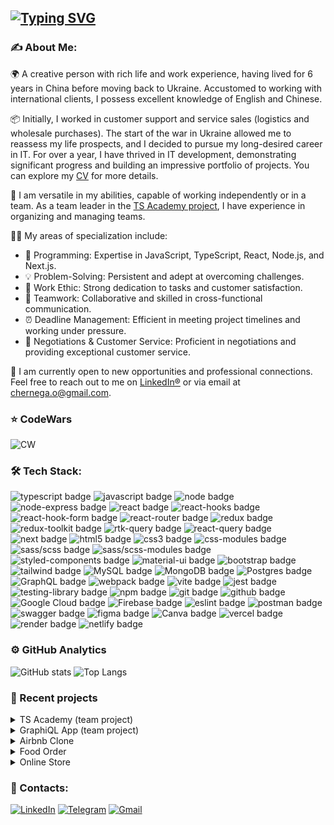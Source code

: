 ## [![Typing SVG](https://readme-typing-svg.herokuapp.com?lines=Hey+there!+I'm+Olga)](https://git.io/typing-svg)

### ✍️ About Me:

🌍 A creative person with rich life and work experience, having lived for 6 years in China before moving back to Ukraine. Accustomed to working with international clients, I possess excellent knowledge of English and Chinese.

📦 Initially, I worked in customer support and service sales (logistics and wholesale purchases). The start of the war in Ukraine allowed me to reassess my life prospects, and I decided to pursue my long-desired career in IT. For over a year, I have thrived in IT development, demonstrating significant progress and building an impressive portfolio of projects. You can explore my [CV](https://elian-cheng.github.io/CV/) for more details.

💪 I am versatile in my abilities, capable of working independently or in a team. As a team leader in the [TS Academy project](https://github.com/elian-cheng/rs-clone), I have experience in organizing and managing teams.

👩‍💻 My areas of specialization include:

<ul>
  <li>🚀 Programming: Expertise in JavaScript, TypeScript, React, Node.js, and Next.js.</li>
  <li>💡 Problem-Solving: Persistent and adept at overcoming challenges.</li>
  <li>💪 Work Ethic: Strong dedication to tasks and customer satisfaction.</li>
  <li>🤝 Teamwork: Collaborative and skilled in cross-functional communication.</li>
  <li>⏰ Deadline Management: Efficient in meeting project timelines and working under pressure.</li>
  <li>🔑 Negotiations & Customer Service: Proficient in negotiations and providing exceptional customer service.</li>
</ul>

🔎 I am currently open to new opportunities and professional connections. Feel free to reach out to me on [LinkedIn®](https://www.linkedin.com/in/olga-chernega/) or via email at chernega.o@gmail.com.

### ⭐ CodeWars
![CW](https://www.codewars.com/users/elian-cheng/badges/large) 

### 🛠 Tech Stack:

  <div id="stack">
    <div id="badges">
      <img src="https://img.shields.io/badge/typescript-%23007ACC.svg?style=for-the-badge&logo=typescript&logoColor=white" alt="typescript badge" />
      <img src="https://img.shields.io/badge/javascript-%23323330.svg?style=for-the-badge&logo=javascript&logoColor=%23F7DF1E" alt="javascript badge" />
      <img src="https://img.shields.io/badge/Node.js-43853D?style=for-the-badge&logo=node.js&logoColor=white" alt="node badge" />
      <img src="https://img.shields.io/badge/Express.js-404D59?style=for-the-badge" alt="node-express badge" />
      <img src="https://img.shields.io/badge/react-%2320232a.svg?style=for-the-badge&logo=react&logoColor=%2361DAFB" alt="react badge"/>
      <img src="https://img.shields.io/badge/react_hooks-%2320232a.svg?style=for-the-badge&logo=react&logoColor=%2361DAFB" alt="react-hooks badge"/>
      <img src="https://img.shields.io/badge/React%20Hook%20Form-%23EC5990.svg?style=for-the-badge&logo=reacthookform&logoColor=white" alt="react-hook-form badge"/>
      <img src="https://img.shields.io/badge/React_Router-CA4245?style=for-the-badge&logo=react-router&logoColor=white" alt="react-router badge"/>
      <img src="https://img.shields.io/badge/Redux-%23593d88.svg?style=for-the-badge&logo=redux&logoColor=white" alt="redux badge"/>
      <img src="https://img.shields.io/badge/Redux_Toolkit-%23593d88.svg?style=for-the-badge&logo=redux&logoColor=white" alt="redux-toolkit badge"/>
      <img src="https://img.shields.io/badge/RTK_Query-%23593d88.svg?style=for-the-badge&logo=redux&logoColor=white" alt="rtk-query badge"/>
      <img src="https://img.shields.io/badge/-React%20Query-FF4154?style=for-the-badge&logo=react%20query&logoColor=white" alt="react-query badge" />
      <img src="https://img.shields.io/badge/Next-black?style=for-the-badge&logo=next.js&logoColor=white" alt="next badge" />
      <img src="https://img.shields.io/badge/html5-%23E34F26.svg?style=for-the-badge&logo=html5&logoColor=white" alt="html5 badge" />
      <img src="https://img.shields.io/badge/css3-%231572B6.svg?style=for-the-badge&logo=css3&logoColor=white" alt="css3 badge" />
      <img src="https://img.shields.io/badge/css_modules-%231572B6.svg?style=for-the-badge&logo=css3&logoColor=white" alt="css-modules badge" />
      <img src="https://img.shields.io/badge/SASS-hotpink.svg?style=for-the-badge&logo=SASS&logoColor=white" alt="sass/scss badge"/>
      <img src="https://img.shields.io/badge/SASS_modules-hotpink.svg?style=for-the-badge&logo=SASS&logoColor=white" alt="sass/scss-modules badge"/>
      <img src="https://img.shields.io/badge/styled--components-DB7093?style=for-the-badge&logo=styled-components&logoColor=white" alt="styled-components badge" />
      <img src="https://img.shields.io/badge/MUI-%230081CB.svg?style=for-the-badge&logo=mui&logoColor=white" alt="material-ui badge"/>
      <img src="https://img.shields.io/badge/bootstrap-%23563D7C.svg?style=for-the-badge&logo=bootstrap&logoColor=white" alt="bootstrap badge" />
      <img src="https://img.shields.io/badge/tailwindcss-%2338B2AC.svg?style=for-the-badge&logo=tailwind-css&logoColor=white" alt="tailwind badge" />
      <img src="https://img.shields.io/badge/mysql-%2300f.svg?style=for-the-badge&logo=mysql&logoColor=white" alt="MySQL badge" />
      <img src="https://img.shields.io/badge/MongoDB-%234ea94b.svg?style=for-the-badge&logo=mongodb&logoColor=white" alt="MongoDB badge" />
      <img src="https://img.shields.io/badge/postgres-%23316192.svg?style=for-the-badge&logo=postgresql&logoColor=white" alt="Postgres badge" />
      <img src="https://img.shields.io/badge/-GraphQL-E10098?style=for-the-badge&logo=graphql&logoColor=white" alt="GraphQL badge" />
      <img src="https://img.shields.io/badge/webpack-%238DD6F9.svg?style=for-the-badge&logo=webpack&logoColor=black" alt="webpack badge" />
      <img src="https://img.shields.io/badge/vite-%23646CFF.svg?style=for-the-badge&logo=vite&logoColor=white" alt="vite badge" />
      <img src="https://img.shields.io/badge/-jest-%23C21325?style=for-the-badge&logo=jest&logoColor=white" alt="jest badge" />
      <img src="https://img.shields.io/badge/-Testing Library-%23E33332?style=for-the-badge&logo=testing-library&logoColor=white" alt="testing-library badge" />
      <img src="https://img.shields.io/badge/NPM-%23000000.svg?style=for-the-badge&logo=npm&logoColor=white" alt="npm badge" />
      <img src="https://img.shields.io/badge/git-%23F05033.svg?style=for-the-badge&logo=git&logoColor=white" alt="git badge"/>
      <img src="https://img.shields.io/badge/github-%23121011.svg?style=for-the-badge&logo=github&logoColor=white" alt="github badge"/>
      <img src="https://img.shields.io/badge/Google%20Cloud-%234285F4.svg?style=for-the-badge&logo=google-cloud&logoColor=white" alt="Google Cloud badge" />
      <img src="https://img.shields.io/badge/firebase-%23039BE5.svg?style=for-the-badge&logo=firebase" alt="Firebase badge" />
      <img src="https://img.shields.io/badge/ESLint-4B3263?style=for-the-badge&logo=eslint&logoColor=white" alt="eslint badge" />
      <img src="https://img.shields.io/badge/Postman-FF6C37?style=for-the-badge&logo=postman&logoColor=white" alt="postman badge"/>
      <img src="https://img.shields.io/badge/-Swagger-%23Clojure?style=for-the-badge&logo=swagger&logoColor=white" alt="swagger badge" />
      <img src="https://img.shields.io/badge/figma-%23F24E1E.svg?style=for-the-badge&logo=figma&logoColor=white" alt="figma badge" />
      <img src="https://img.shields.io/badge/Canva-%2300C4CC.svg?style=for-the-badge&logo=Canva&logoColor=white" alt="Canva badge" />
      <img src="https://img.shields.io/badge/vercel-%23000000.svg?style=for-the-badge&logo=vercel&logoColor=white" alt="vercel badge" />
      <img src="https://img.shields.io/badge/Render-%46E3B7.svg?style=for-the-badge&logo=render&logoColor=white" alt="render badge" />
      <img src="https://img.shields.io/badge/netlify-%23000000.svg?style=for-the-badge&logo=netlify&logoColor=#00C7B7" alt="netlify badge" />
    </div>
  </div>

### ⚙️  GitHub Analytics

![GitHub stats](https://github-readme-stats.vercel.app/api?username=elian-cheng&show_icons=true&theme=algolia&include_all_commits=true&count_private=true&&hide=issues)
![Top Langs](https://github-readme-stats.vercel.app/api/top-langs/?username=elian-cheng&layout=compact&langs_count=8&theme=algolia)

### 💼 Recent projects

<details>
<summary>TS Academy (team project)</summary>
<p><b>Description</b>: TypeScript educational platform, where users can read lessons, pass the tests and play games, practice with algorithmical tasks and track their progress with statistics. Full-stack app: front-end - React, back-end - Node Express. Final group project at RS School (EPAM) for JS Front-End Course.</p>
<p><b>Stack</b>: typescript, react, scss, react-hook-form, chart.js, dnd, node express, mongoDB, mongoose, JWT, eslint, prettier</p>
<p><a href="https://elian-team-rsclone.netlify.app/" target="_blank">Link to deploy</a></p><p><a href="https://github.com/elian-cheng/rs-clone" target="_blank">Link to repo</a></p>
</details>

<details>
<summary>GraphiQL App (team project)</summary>
<p><b>Description</b>: GraphQL browser plugin clone with additional features, like localization and user auth.</p>
<p><b>Stack</b>: react, typescript, mui, react-hook-form, yup, redux, redux-toolkit, graphql, firebase auth, codemirror, i18next, eslint, prettier</p>
<p><a href="https://elian-cheng-graphiql.netlify.app/" target="_blank">Link to deploy</a></p><p><a href="https://github.com/elian-cheng/graphiql-app" target="_blank">Link to repo</a></p>
</details>

<details>
<summary>Airbnb Clone</summary>
<p><b>Description</b>: the clone of the popular renting and booking platform - Airbnb. Features: authorization and authentication (Email, Google, GitHub), search and filters, booking, trips, properties, favorites.</p>
<p><b>Stack</b>: react, typescript, query-string, zustand, next.js 13, next-auth, prisma, mongoDB, tailwind CSS, eslint, prettier, husky, axios, react-hook-form, cloudinary, Google and GitHub auth</p>
<p><a href="https://rent-app-elian-cheng.vercel.app/" target="_blank">Link to deploy</a></p><p><a href="https://github.com/elian-cheng/airbnb-clone" target="_blank">Link to repo</a></p>
</details>

<details>
<summary>Food Order</summary>
<p><b>Description</b>: Food order app from multiple stores.
Features: authorization and authentication, order the food from only 1 store at a time, shopping cart, coupons, checkout and login forms, choose address on Google Map</p>
<p><b>Stack</b>: react, typescript, react router, react context, redux, redux toolkit, MUI, SCSS, node.js, node express, mongoose, mongoDB, JWT auth, react-hook-form, yup, Google map</p>
<p><a href="https://elian-cheng-food-order.netlify.app/" target="_blank">Link to deploy</a></p><p><a href="https://github.com/elian-cheng/food-order" target="_blank">Link to repo</a></p>
</details>

<details>
<summary>Online Store</summary>
<p><b>Description</b>: vanilla TS SPA, no frameworks or libs. Implemented routing, query string, filters, sorting, catalog page, product page, shopping cart, checkout form, tests etc. - all basic functionality of the online store.</p>
<p><b>Stack</b>: typescript, scss, noUISlider, jest, eslint, prettier</p>
<p><a href="https://elian-cheng-elyte-online-store.netlify.app/" target="_blank">Link to deploy</a></p><p><a href="https://github.com/elian-cheng/online-store-elyte" target="_blank">Link to repo</a></p>
</details>

### 🔗 Contacts:

[![LinkedIn](https://img.shields.io/badge/linkedin-%230077B5.svg?style=for-the-badge&logo=linkedin&logoColor=white)](https://www.linkedin.com/in/olga-chernega/)
[![Telegram](https://img.shields.io/badge/Telegram-2CA5E0?style=for-the-badge&logo=telegram&logoColor=white)](https://t.me/olga_chernega)
[![Gmail](https://img.shields.io/badge/Gmail-D14836?style=for-the-badge&logo=gmail&logoColor=white)](mailto:chernega.o@gmail.com)
